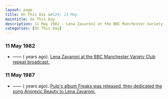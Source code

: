 ```yaml
---
layout: page
title: On This Day &#124; 11 May
maintitle: On This Day
description: 11 May 1982 - Lena Zavaroni at the BBC Manchester Variety Club repeat broadcast, 11 May 1987 - Pulp's album Freaks was released, they dedicated the song Anorexic Beauty to Lena Zavaroni.
categories: [On This Day]
---
```



### 11 May 1982

* —— (<span id="age1"></span> years ago). [Lena Zavaroni at the BBC Manchester Variety Club repeat broadcast.](/bbc%20radio%202/1981/10/06/lena-zavaroni-at-the-bbc-manchester-variety-club.html)

### 11 May 1987
* —— (<span id="age2"></span> years ago). [Pulp's album Freaks was released, they dedicated the song Anorexic Beauty to Lena Zavaroni.](/discography/tribute-songs/1987-05-11-pulp-freaks)

<!-- Script for calculating number of years ago -->
<script>
var dob = '19820511';
var year = Number(dob.substr(0, 4));
var month = Number(dob.substr(4, 2)) - 1;
var day = Number(dob.substr(6, 2));
var today = new Date();
var age1 = today.getFullYear() - year;
if (today.getMonth() < month || (today.getMonth() == month && today.getDate() < day)) {
  age1--;
}
document.getElementById("age1").innerHTML=age1;

var dob = '19870511';
var year = Number(dob.substr(0, 4));
var month = Number(dob.substr(4, 2)) - 1;
var day = Number(dob.substr(6, 2));
var today = new Date();
var age2 = today.getFullYear() - year;
if (today.getMonth() < month || (today.getMonth() == month && today.getDate() < day)) {
  age2--;
}
document.getElementById("age2").innerHTML=age2;
</script>

